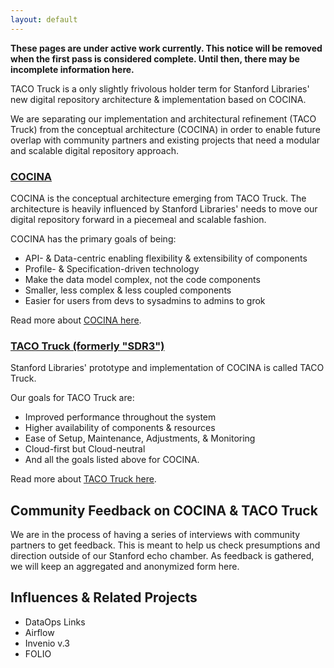 ```yaml
---
layout: default
---
```


**These pages are under active work currently. This notice will be removed when the first pass is considered complete. Until then, there may be incomplete information here.**

TACO Truck is a only slightly frivolous holder term for Stanford Libraries' new digital repository architecture & implementation based on COCINA.

We are separating our implementation and architectural refinement (TACO Truck) from the conceptual architecture (COCINA) in order to enable future overlap with community partners and existing projects that need a modular and scalable digital repository approach.

### [COCINA](COCINA.md)

COCINA is the conceptual architecture emerging from TACO Truck. The architecture is heavily influenced by Stanford Libraries' needs to move our digital repository forward in a piecemeal and scalable fashion.

COCINA has the primary goals of being:

* API- & Data-centric enabling flexibility & extensibility of components
* Profile- & Specification-driven technology
* Make the data model complex, not the code components
* Smaller, less complex & less coupled components
* Easier for users from devs to sysadmins to admins to grok

Read more about [COCINA here](COCINA.md).


### [TACO Truck (formerly "SDR3")](TACO-Truck.md)

Stanford Libraries' prototype and implementation of COCINA is called TACO Truck.

Our goals for TACO Truck are:

* Improved performance throughout the system
* Higher availability of components & resources
* Ease of Setup, Maintenance, Adjustments, & Monitoring
* Cloud-first but Cloud-neutral
* And all the goals listed above for COCINA.

Read more about [TACO Truck here](TACO-Truck.md).

## Community Feedback on COCINA & TACO Truck

We are in the process of having a series of interviews with community partners to get feedback. This is meant to help us check presumptions and direction outside of our Stanford echo chamber. As feedback is gathered, we will keep an aggregated and anonymized form here.

## Influences & Related Projects

* DataOps Links
* Airflow
* Invenio v.3
* FOLIO

